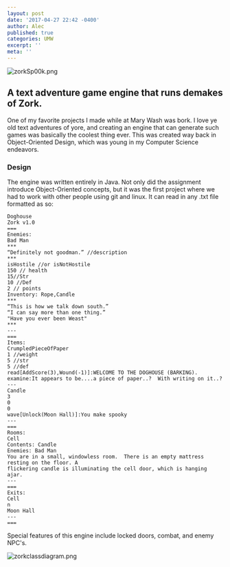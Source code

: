 ```yaml
---
layout: post
date: '2017-04-27 22:42 -0400'
author: Alec
published: true
categories: UMW
excerpt: ''
meta: ''
---
```

![zorkSp00k.png]({{site.baseurl}}/img/zorkSp00k.png)

## A text adventure game engine that runs demakes of Zork.

One of my favorite projects I made while at Mary Wash was bork.  I love ye old text adventures of yore, and creating an engine that can generate such games was basically the coolest thing ever.  This was created way back in Object-Oriented Design, which was young in my Computer Science endeavors.  

### Design

The engine was written entirely in Java.  Not only did the assignment introduce Object-Oriented concepts, but it was the first project where we had to work with other people using git and linux.  It can read in any .txt file formatted as so:

	Doghouse
	Zork v1.0
	===
	Enemies:
	Bad Man
	***
	“Definitely not goodman.” //description
	***
	isHostile //or isNotHostile
	150 // health
	15//Str
	10 //Def
	2 // points
	Inventory: Rope,Candle
	***
	“This is how we talk down south.”
	“I can say more than one thing.”
	"Have you ever been Weast"
	***
	---
	===
	Items:
	CrumpledPieceOfPaper
	1 //weight
	5 //str
	5 //def
	read[AddScore(3),Wound(-1)]:WELCOME TO THE DOGHOUSE (BARKING).
	examine:It appears to be....a piece of paper..?  With writing on it..?
	---
	Candle
	3
	0
	0
	wave[Unlock(Moon Hall)]:You make spooky
	---
	===
	Rooms:
	Cell
	Contents: Candle
	Enemies: Bad Man
	You are in a small, windowless room.  There is an empty mattress resting on the floor. A
	flickering candle is illuminating the cell door, which is hanging ajar.
	---
	===
	Exits:
	Cell
	n
	Moon Hall
	---
	===
    
    
Special features of this engine include locked doors, combat, and enemy NPC's.  

![zorkclassdiagram.png]({{site.baseurl}}/img/zorkclassdiagram.png)


